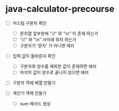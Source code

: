# java-calculator-precourse

- [ ] 커스텀 구분자 확인
  - [ ] 문자열 앞부분에 "//" 와 "\n" 이 존재 하는가
  - [ ] "//" 와 "\n" 사이에 위치 하는가
  - [ ] 구분자가 '문자' 가 아니면 에러

- [ ] 입력 값이 올바른지 확인
  - [ ] 구분자와 양수를 제외한 값이 존재하면 에러
  - [ ] 마지막 값이 양수로 끝나지 않으면 에러

- [ ] 구분자 객체 배열 만들기

- [ ] 계산기 객체 만들기
  - [ ] sum 메서드 생성